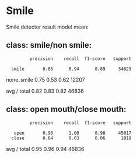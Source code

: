 # Smile
Smile detector 
result model mean:

class: smile/non smile: 
 ------------------------------------------------------------------------------------------
             precision    recall  f1-score   support

      smile       0.85      0.94      0.89     34629
 none_smile       0.75      0.53      0.62     12207

avg / total       0.82      0.83      0.82     46836

class: open mouth/close mouth: 
 ------------------------------------------------------------------------------------------
             precision    recall  f1-score   support

       open       0.96      1.00      0.98     45017
      close       0.64      0.03      0.06      1819

avg / total       0.95      0.96      0.94     46836
